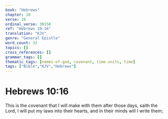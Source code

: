 ```yaml
---
book: "Hebrews"
chapter: 10
verse: 16
ordinal_verse: 30150
ref: "Hebrews 10:16"
translation: "KJV"
genre: "General Epistle"
word_count: 32
topics: []
cross_references: []
grammar_tags: []
thematic_tags: [names-of-god, covenant, time-units, time]
tags: ["Bible","KJV","Hebrews"]
---
```


# Hebrews 10:16

This is the covenant that I will make with them after those days, saith the Lord, I will put my laws into their hearts, and in their minds will I write them;
